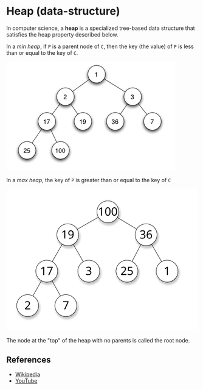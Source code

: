 # Heap (data-structure)

In computer science, a **heap** is a specialized tree-based
data structure that satisfies the heap property described
below.

In a _min heap_, if `P` is a parent node of `C`, then the
key (the value) of `P` is less than or equal to the
key of `C`.

![MinHeap](../assets/Min-heap.png)

In a _max heap_, the key of `P` is greater than or equal
to the key of `C`

![Heap](../assets/Max-Heap.svg)

The node at the "top" of the heap with no parents is
called the root node.

## References

- [Wikipedia](<https://en.wikipedia.org/wiki/Heap_(data_structure)>)
- [YouTube](https://www.youtube.com/watch?v=t0Cq6tVNRBA&index=5&t=0s&list=PLLXdhg_r2hKA7DPDsunoDZ-Z769jWn4R8)
